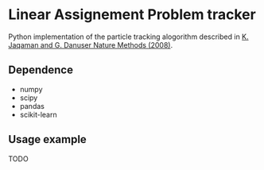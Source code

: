 Linear Assignement Problem tracker
==================================

Python implementation of the particle tracking alogorithm described in
[K. Jaqaman and G. Danuser Nature Methods (2008)](http://www.nature.com/nmeth/journal/v5/n8/full/nmeth.1237.html).


Dependence
----------

- numpy
- scipy
- pandas
- scikit-learn

Usage example
--------------

TODO